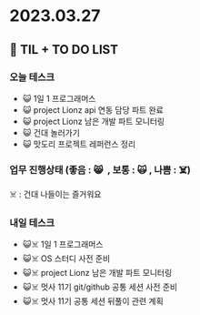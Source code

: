 # 2023.03.27

## 📓 TIL + TO DO LIST

### 오늘 테스크

- 😺 1일 1 프로그래머스
- 😺 project Lionz api 연동 담당 파트 완료
- 😺 project Lionz 남은 개발 파트 모니터링
- 😺 건대 놀러가기
- 😺 맛도리 프로젝트 레퍼런스 정리

### 업무 진행상태 (좋음 : 😸  , 보통 : 🙀 , 나쁨 : ☠️)

☠️ : 건대 나들이는 즐거워요

### 내일 테스크

- 😺☠️ 1일 1 프로그래머스
- 😺☠️ OS 스터디 사전 준비
- 😺☠️ project Lionz 남은 개발 파트 모니터링
- 😺☠️ 멋사 11기 git/github 공통 세션 사전 준비
- 😺☠️ 멋사 11기 공통 세션 뒤풀이 관련 계획
